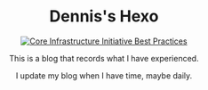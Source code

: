 # <div align="center">Dennis's Hexo</div>

<p align="center">
  <a href="https://app.netlify.com/sites/denniszy/deploys"><img src="https://api.netlify.com/api/v1/badges/fe897ade-8576-4502-abff-3735cd8f5bed/deploy-status" title="Core Infrastructure Initiative Best Practices"></a>
</p>

<p align="center">This is a blog that records what I have experienced.
</p>

<p align="center">I update my blog when I have time, maybe daily.
</p>

